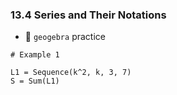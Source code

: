 ### 13.4 Series and Their Notations

- 🎯 `geogebra` practice
```
# Example 1

L1 = Sequence(k^2, k, 3, 7)
S = Sum(L1)
```

